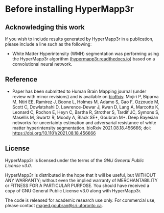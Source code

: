 # Before installing HyperMapp3r

## Acknowledging this work
If you wish to include results generated by HyperMapp3r in a publication, please include a line such as the following:

* White Matter Hyperintensity (WMH) segmentation was performing using the HyperMapp3r algorithm ([hypermapp3r.readthedocs.io](hypermapp3r.readthedocs.io)) based on a convolutional neural network.

## Reference

* Paper has been submitted to Human Brain Mapping journal (under review with minor revisions) and is available on [bioRxiv](https://www.biorxiv.org/content/10.1101/2021.08.18.456666v3).
Mojiri P, Biparva M, Ntiri EE, Ramirez J, Boone L, Holmes M, Adamo S, Gao F, Ozzoude M, Scott C, Dowlatshahi D, Lawrence-Dewar J, Kwan D, Lang A, Marcotte K, Leonard C, Rochon E, Heyn C, Bartha R, Strother S, Tardif JC, Symons S, Masellis M, Swartz R, Moody A, Black SE*, Goubran M*. Deep Bayesian networks for uncertainty estimation and adversarial resistance of white matter hyperintensity segmentation. bioRxiv 2021.08.18.456666; doi: https://doi.org/10.1101/2021.08.18.456666
## License

HyperMapp3r is licensed under the terms of the *GNU General Public License v3.0*.

HyperMapp3r is distributed in the hope that it will be useful, but WITHOUT ANY WARRANTY; without even the implied warranty of MERCHANTABILITY or FITNESS FOR A PARTICULAR PURPOSE. You should have received a copy of GNU General Public License v3.0 along with HyperMapp3r. 

The code is released for academic research use only. For commercial use, please contact [maged.goubran@sri.utoronto.ca](mailto:maged.goubran@sri.utoronto.ca).
